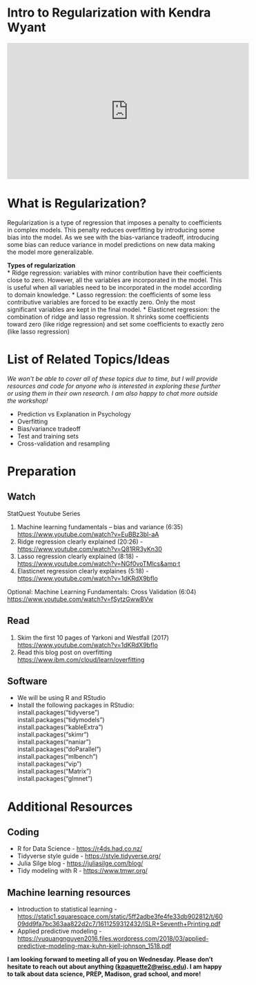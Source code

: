 Intro to Regularization with Kendra Wyant
=========================================

<iframe width="560" height="315" src="https://www.youtube.com/embed/MmxW1tcOgMc" title="YouTube video player" frameborder="0" allow="accelerometer; autoplay; clipboard-write; encrypted-media; gyroscope; picture-in-picture" allowfullscreen>
</iframe>

What is Regularization?
=======================

Regularization is a type of regression that imposes a penalty to
coefficients in complex models. This penalty reduces overfitting by
introducing some bias into the model. As we see with the bias-variance
tradeoff, introducing some bias can reduce variance in model predictions
on new data making the model more generalizable.

**Types of regularization**  
\* Ridge regression: variables with minor contribution have their
coefficients close to zero. However, all the variables are incorporated
in the model. This is useful when all variables need to be incorporated
in the model according to domain knowledge. \* Lasso regression: the
coefficients of some less contributive variables are forced to be
exactly zero. Only the most significant variables are kept in the final
model. \* Elasticnet regression: the combination of ridge and lasso
regression. It shrinks some coefficients toward zero (like ridge
regression) and set some coefficients to exactly zero (like lasso
regression)

List of Related Topics/Ideas
============================

*We won’t be able to cover all of these topics due to time, but I will
provide resources and code for anyone who is interested in exploring
these further or using them in their own research. I am also happy to
chat more outside the workshop!*

-   Prediction vs Explanation in Psychology  
-   Overfitting  
-   Bias/variance tradeoff  
-   Test and training sets  
-   Cross-validation and resampling

Preparation
===========

Watch
-----

StatQuest Youtube Series  
1. Machine learning fundamentals – bias and variance (6:35)
<a href="https://www.youtube.com/watch?v=EuBBz3bI-aA" class="uri">https://www.youtube.com/watch?v=EuBBz3bI-aA</a>  
2. Ridge regression clearly explained (20:26) -
<a href="https://www.youtube.com/watch?v=Q81RR3yKn30" class="uri">https://www.youtube.com/watch?v=Q81RR3yKn30</a>  
3. Lasso regression clearly explained (8:18) -
<a href="https://www.youtube.com/watch?v=NGf0voTMlcs&amp;t" class="uri">https://www.youtube.com/watch?v=NGf0voTMlcs&amp;t</a>  
4. Elasticnet regression clearly explaines (5:18) -
<a href="https://www.youtube.com/watch?v=1dKRdX9bfIo" class="uri">https://www.youtube.com/watch?v=1dKRdX9bfIo</a>

Optional: Machine Learning Fundamentals: Cross Validation (6:04)
<a href="https://www.youtube.com/watch?v=fSytzGwwBVw" class="uri">https://www.youtube.com/watch?v=fSytzGwwBVw</a>

Read
----

1.  Skim the first 10 pages of Yarkoni and Westfall (2017)
    <a href="https://www.youtube.com/watch?v=1dKRdX9bfIo" class="uri">https://www.youtube.com/watch?v=1dKRdX9bfIo</a>  
2.  Read this blog post on overfitting
    <a href="https://www.ibm.com/cloud/learn/overfitting" class="uri">https://www.ibm.com/cloud/learn/overfitting</a>

Software
--------

-   We will be using R and RStudio
-   Install the following packages in RStudio:  
    install.packages(“tidyverse”)  
    install.packages(“tidymodels”)  
    install.packages(“kableExtra”)  
    install.packages(“skimr”)  
    install.packages(“naniar”)  
    install.packages(“doParallel”)  
    install.packages(“mlbench”)  
    install.packages(“vip”)  
    install.packages(“Matrix”)  
    install.packages(“glmnet”)

Additional Resources
====================

Coding
------

-   R for Data Science -
    <a href="https://r4ds.had.co.nz/" class="uri">https://r4ds.had.co.nz/</a>  
-   Tidyverse style guide -
    <a href="https://style.tidyverse.org/" class="uri">https://style.tidyverse.org/</a>  
-   Julia Silge blog -
    <a href="https://juliasilge.com/blog/" class="uri">https://juliasilge.com/blog/</a>  
-   Tidy modeling with R -
    <a href="https://www.tmwr.org/" class="uri">https://www.tmwr.org/</a>

Machine learning resources
--------------------------

-   Introduction to statistical learning -
    <a href="https://static1.squarespace.com/static/5ff2adbe3fe4fe33db902812/t/6009dd9fa7bc363aa822d2c7/1611259312432/ISLR+Seventh+Printing.pdf" class="uri">https://static1.squarespace.com/static/5ff2adbe3fe4fe33db902812/t/6009dd9fa7bc363aa822d2c7/1611259312432/ISLR+Seventh+Printing.pdf</a>  
-   Applied predictive modeling -
    <a href="https://vuquangnguyen2016.files.wordpress.com/2018/03/applied-predictive-modeling-max-kuhn-kjell-johnson_1518.pdf" class="uri">https://vuquangnguyen2016.files.wordpress.com/2018/03/applied-predictive-modeling-max-kuhn-kjell-johnson_1518.pdf</a>

**I am looking forward to meeting all of you on Wednesday. Please don’t
hesitate to reach out about anything
(<a href="mailto:kpaquette2@wisc.edu" class="email">kpaquette2@wisc.edu</a>).
I am happy to talk about data science, PREP, Madison, grad school, and
more!**

